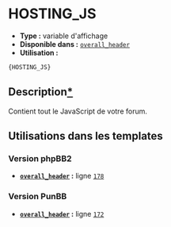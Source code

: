 # HOSTING_JS
* __Type :__ variable d'affichage
* __Disponible dans :__ [`overall_header`](../tpl/var/overall_header.md#readme)
* __Utilisation :__

```html
{HOSTING_JS}
```

## Description[*](https://fa-tvars.appspot.com/var/HOSTING_JS)
Contient tout le JavaScript de votre forum.

## Utilisations dans les templates

### Version phpBB2
* __[`overall_header`](../tpl/var/overall_header.md#readme) :__ ligne [`178`](../tpl/src/subsilver/overall_header.tpl#L178)

### Version PunBB
* __[`overall_header`](../tpl/var/overall_header.md#readme) :__ ligne [`172`](../tpl/src/punbb/overall_header.tpl#L172)